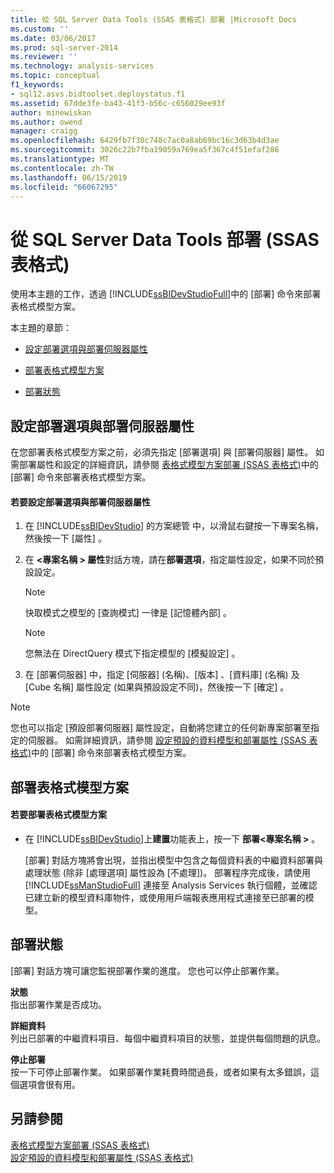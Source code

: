 ```yaml
---
title: 從 SQL Server Data Tools (SSAS 表格式) 部署 |Microsoft Docs
ms.custom: ''
ms.date: 03/06/2017
ms.prod: sql-server-2014
ms.reviewer: ''
ms.technology: analysis-services
ms.topic: conceptual
f1_keywords:
- sql12.asvs.bidtoolset.deploystatus.f1
ms.assetid: 67dde3fe-ba43-41f3-b56c-c656029ee93f
author: minewiskan
ms.author: owend
manager: craigg
ms.openlocfilehash: 6429fb7f30c748c7ac0a8ab69bc16c3d63b4d3ae
ms.sourcegitcommit: 3026c22b7fba19059a769ea5f367c4f51efaf286
ms.translationtype: MT
ms.contentlocale: zh-TW
ms.lasthandoff: 06/15/2019
ms.locfileid: "66067295"
---
```

# <a name="deploy-from-sql-server-data-tools-ssas-tabular"></a>從 SQL Server Data Tools 部署 (SSAS 表格式)
  使用本主題的工作，透過 [!INCLUDE[ssBIDevStudioFull](../../includes/ssbidevstudiofull-md.md)]中的 [部署] 命令來部署表格式模型方案。  
  
 本主題的章節：  
  
-   [設定部署選項與部署伺服器屬性](#bkmk_deploy)  
  
-   [部署表格式模型方案](#bkmk_deploy_proc)  
  
-   [部署狀態](#bkmk_deploy_status)  
  
##  <a name="bkmk_deploy"></a> 設定部署選項與部署伺服器屬性  
 在您部署表格式模型方案之前，必須先指定 [部署選項] 與 [部署伺服器] 屬性。 如需部署屬性和設定的詳細資訊，請參閱 [表格式模型方案部署 &#40;SSAS 表格式&#41;](tabular-model-solution-deployment-ssas-tabular.md)中的 [部署] 命令來部署表格式模型方案。  
  
#### <a name="to-configure-deployment-options-and-deployment-server-properties"></a>若要設定部署選項與部署伺服器屬性  
  
1.  在 [!INCLUDE[ssBIDevStudio](../../includes/ssbidevstudio-md.md)] 的方案總管  中，以滑鼠右鍵按一下專案名稱，然後按一下 [屬性]  。  
  
2.  在  **\<專案名稱 > 屬性**對話方塊，請在**部署選項**，指定屬性設定，如果不同於預設設定。  
  
    > [!NOTE]  
    >  快取模式之模型的 [查詢模式]  一律是 [記憶體內部]  。  
  
    > [!NOTE]  
    >  您無法在 DirectQuery 模式下指定模型的 [模擬設定]  。  
  
3.  在 [部署伺服器]  中，指定 [伺服器]  (名稱)、[版本]  、[資料庫]  (名稱) 及 [Cube 名稱]  屬性設定 (如果與預設設定不同)，然後按一下 [確定]  。  
  
> [!NOTE]  
>  您也可以指定 [預設部署伺服器] 屬性設定，自動將您建立的任何新專案部署至指定的伺服器。 如需詳細資訊，請參閱 [設定預設的資料模型和部署屬性 &#40;SSAS 表格式&#41;](properties-ssas-tabular.md)中的 [部署] 命令來部署表格式模型方案。  
  
##  <a name="bkmk_deploy_proc"></a> 部署表格式模型方案  
  
#### <a name="to-deploy-a-tabular-model-solution"></a>若要部署表格式模型方案  
  
-   在 [!INCLUDE[ssBIDevStudio](../../includes/ssbidevstudio-md.md)]上**建置**功能表上，按一下 **部署\<專案名稱 >** 。  
  
     [部署]  對話方塊將會出現，並指出模型中包含之每個資料表的中繼資料部署與處理狀態 (除非 [處理選項] 屬性設為 [不處理])。 部署程序完成後，請使用 [!INCLUDE[ssManStudioFull](../../includes/ssmanstudiofull-md.md)] 連接至 Analysis Services 執行個體，並確認已建立新的模型資料庫物件，或使用用戶端報表應用程式連接至已部署的模型。  
  
##  <a name="bkmk_deploy_status"></a> 部署狀態  
 [部署]  對話方塊可讓您監視部署作業的進度。 您也可以停止部署作業。  
  
 **狀態**  
 指出部署作業是否成功。  
  
 **詳細資料**  
 列出已部署的中繼資料項目、每個中繼資料項目的狀態，並提供每個問題的訊息。  
  
 **停止部署**  
 按一下可停止部署作業。 如果部署作業耗費時間過長，或者如果有太多錯誤，這個選項會很有用。  
  
## <a name="see-also"></a>另請參閱  
 [表格式模型方案部署 &#40;SSAS 表格式&#41;](tabular-model-solution-deployment-ssas-tabular.md)   
 [設定預設的資料模型和部署屬性 &#40;SSAS 表格式&#41;](properties-ssas-tabular.md)  
  
  
